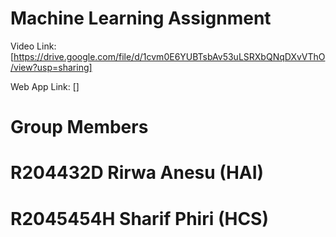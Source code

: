 # Machine Learning Assignment

Video Link: [https://drive.google.com/file/d/1cvm0E6YUBTsbAv53uLSRXbQNqDXvVThO/view?usp=sharing]

Web App Link: []

# Group Members

# R204432D Rirwa Anesu (HAI) 
# R2045454H Sharif Phiri (HCS)
